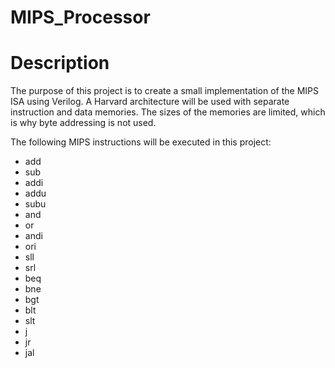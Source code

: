 # MIPS_Processor

# Description
The purpose of this project is to create a small implementation of the MIPS ISA using Verilog. A Harvard architecture will be used with separate instruction and data memories.
The sizes of the memories are limited, which is why byte addressing is not used.

The following MIPS instructions will be executed in this project:
* add
* sub
* addi
* addu
* subu
* and
* or
* andi
* ori
* sll
* srl
* beq
* bne
* bgt
* blt
* slt
* j
* jr
* jal
